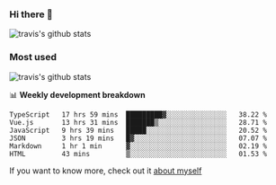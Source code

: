### Hi there 👋

<!--
**HondryTravis/HondryTravis** is a ✨ _special_ ✨ repository because its `README.md` (this file) appears on your GitHub profile.

Here are some ideas to get you started:

- 🔭 I’m currently working on ...
- 🌱 I’m currently learning ...
- 👯 I’m looking to collaborate on ...
- 🤔 I’m looking for help with ...
- 💬 Ask me about ...
- 📫 How to reach me: ...
- 😄 Pronouns: ...
- ⚡ Fun fact: ...
-->

![travis's github stats](https://github-readme-stats.vercel.app/api?username=HondryTravis&hide=stars)
### Most used
![travis's github stats](https://github-readme-stats.anuraghazra1.vercel.app/api/top-langs/?username=HondryTravis&layout=compact&hide_title=true)

📊 **Weekly development breakdown**

<!--START_SECTION:waka-->

```text
TypeScript   17 hrs 59 mins  █████████▓░░░░░░░░░░░░░░░   38.22 %
Vue.js       13 hrs 31 mins  ███████▒░░░░░░░░░░░░░░░░░   28.71 %
JavaScript   9 hrs 39 mins   █████░░░░░░░░░░░░░░░░░░░░   20.52 %
JSON         3 hrs 19 mins   █▓░░░░░░░░░░░░░░░░░░░░░░░   07.07 %
Markdown     1 hr 1 min      ▓░░░░░░░░░░░░░░░░░░░░░░░░   02.19 %
HTML         43 mins         ▒░░░░░░░░░░░░░░░░░░░░░░░░   01.53 %
```

<!--END_SECTION:waka-->

If you want to know more, check out it [about myself](https://hondrytravis.github.io/)
